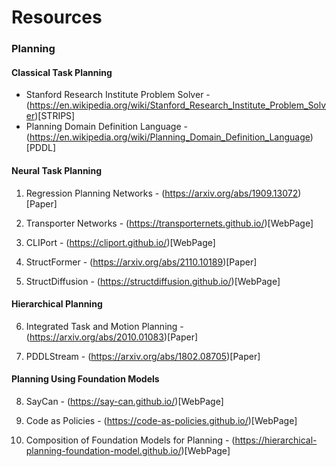 # Resources

### Planning 

#### Classical Task Planning 

* Stanford Research Institute Problem Solver - (https://en.wikipedia.org/wiki/Stanford_Research_Institute_Problem_Solver)[STRIPS]
* Planning Domain Definition Language - (https://en.wikipedia.org/wiki/Planning_Domain_Definition_Language)[PDDL]

#### Neural Task Planning

1. Regression Planning Networks - (https://arxiv.org/abs/1909.13072)[Paper]

2. Transporter Networks - (https://transporternets.github.io/)[WebPage]

3. CLIPort - (https://cliport.github.io/)[WebPage]

4. StructFormer - (https://arxiv.org/abs/2110.10189)[Paper]

5. StructDiffusion - (https://structdiffusion.github.io/)[WebPage]

#### Hierarchical Planning

6. Integrated Task and Motion Planning - (https://arxiv.org/abs/2010.01083)[Paper]

7. PDDLStream - (https://arxiv.org/abs/1802.08705)[Paper]

#### Planning Using Foundation Models

8. SayCan - (https://say-can.github.io/)[WebPage]

9. Code as Policies - (https://code-as-policies.github.io/)[WebPage]

10. Composition of Foundation Models for Planning - (https://hierarchical-planning-foundation-model.github.io/)[WebPage]